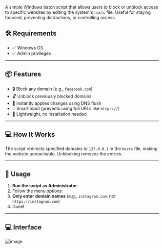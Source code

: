 A simple Windows batch script that allows users to block or unblock access to specific websites by editing the system's `hosts` file. Useful for staying focused, preventing distractions, or controlling access.


## 🛠 Requirements

- ✅ Windows OS
- ✅ Admin privileges

---

## 📦 Features

- 🔒 Block any domain (e.g., `facebook.com`)
- 🔓 Unblock previously blocked domains
- 🚀 Instantly applies changes using DNS flush
- 💡 Smart input (prevents using full URLs like `https://`)
- 🧠 Lightweight, no installation needed
---

## 💻 How It Works

The script redirects specified domains to `127.0.0.1` in the `hosts` file, making the website unreachable. Unblocking removes the entries.

---

## 🚀 Usage

1. **Run the script as Administrator**
2. Follow the menu options:
3. **Only enter domain names** (e.g., `instagram.com`, not `https://instagram.com`)
4. Done!


---

## 💻 Interface
![image](https://github.com/user-attachments/assets/f1be2288-9da0-4175-bc3f-3c336e290031)




